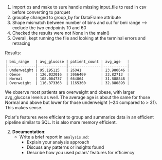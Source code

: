 1. Import os and make to sure handle missing input_file to read in csv before converting to parquet
2. groupby changed to group_by for DataFrame attribute
3. Shape mismatch between number of bins and cut for bmi range --> exclude the two endpoints 10 and 60
4. Checked the results were not None in the main()
5. Overall, kept running the file and looking at the terminal errors and retracing

Results:
```
| bmi_range   | avg_glucose | patient_count | avg_age   |
|-------------|-------------|---------------|-----------|
| Underweight | 95.195115   | 26041         | 23.980646 |
| Obese       | 126.032016  | 3066409       | 33.82713  |
| Normal      | 108.004737  | 664064        | 31.888848 |
| Overweight  | 116.373363  | 1165360       | 32.880893 |
```

We observe most patients are overweight and obese, with larger avg_glucose levels as well. The average age is about the same for those Normal and above but lower for those underweight (~24 compared to > 31). This makes sense. 

Polar's features were efficient to group and summarize data in an efficient pipeline similar to SQL. It is also more memory efficient. 

2. **Documentation**:
   - Write a brief report in `analysis.md`:
     - Explain your analysis approach
     - Discuss any patterns or insights found
     - Describe how you used polars' features for efficiency